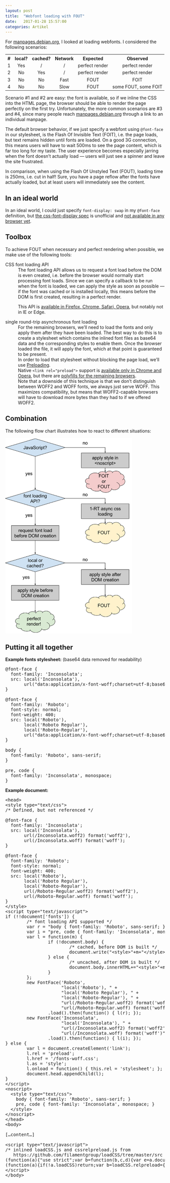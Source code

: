 ```yaml
---
layout: post
title:  "Webfont loading with FOUT"
date:   2017-01-28 15:57:00
categories: Artikel
---
```

<p>
For <a href="https://manpages.debian.org">manpages.debian.org</a>, I looked at loading webfonts. I considered the following scenarios:
</p>

<table width="100%" style="margin-bottom: 1em">

<tr>
<th style="text-align: center">#</th>
<th style="text-align: center">local?</th>
<th style="text-align: center">cached?</th>
<th style="text-align: center">Network</th>
<th style="text-align: center">Expected</th>
<th style="text-align: center">Observed</th>
</tr>

<tr style="text-align: center">
<td>1</td>
<td>Yes</td>
<td>/</td>
<td>/</td>
<td>perfect render</td>
<td>perfect render</td>
</tr>

<tr style="text-align: center">
<td>2</td>
<td>No</td>
<td>Yes</td>
<td>/</td>
<td>perfect render</td>
<td>perfect render</td>
</tr>

<tr style="text-align: center">
<td>3</td>
<td>No</td>
<td>No</td>
<td>Fast</td>
<td>FOUT</td>
<td>FOIT</td>
</tr>

<tr style="text-align: center">
<td>4</td>
<td>No</td>
<td>No</td>
<td>Slow</td>
<td>FOUT</td>
<td>some FOUT, some FOIT</td>
</tr>

</table>

<p>
Scenario #1 and #2 are easy: the font is available, so if we inline the CSS into the HTML page, the browser should be able to render the page perfectly on the first try. Unfortunately, the more common scenarios are #3 and #4, since many people reach <a href="https://manpages.debian.org">manpages.debian.org</a> through a link to an individual manpage.
</p>

<p>
The default browser behavior, if we just specify a webfont using <code>@font-face</code> in our stylesheet, is the Flash Of Invisible Text (FOIT), i.e. the page loads, but text remains hidden until fonts are loaded. On a good 3G connection, this means users will have to wait 500ms to see the page content, which is far too long for my taste. The user experience becomes especially jarring when the font doesn’t actually load — users will just see a spinner and leave the site frustrated.
</p>

<p>
In comparison, when using the Flash Of Unstyled Text (FOUT), loading time is 250ms, i.e. cut in half! Sure, you have a page reflow after the fonts have actually loaded, but at least users will immediately see the content.
</p>

<h2>In an ideal world</h2>

<p>
In an ideal world, I could just specify <code>font-display: swap</code> in my <code>@font-face</code> definition, but <a href="https://tabatkins.github.io/specs/css-font-display/">the css-font-display spec</a> is unofficial and <a href="http://caniuse.com/#feat=css-font-rendering-controls">not available in any browser yet</a>.
</p>

<h2>Toolbox</h2>

<p>
To achieve FOUT when necessary and perfect rendering when possible, we make use of the following tools:
</p>

<dl>
<dt>
CSS font loading API
</dt>
<dd style="margin-bottom: 1em">
The font loading API allows us to request a font load before the DOM is even created, i.e. before the browser would normally start processing font loads. Since we can specify a callback to be run when the font is loaded, we can apply the style as soon as possible — if the font was cached or is installed locally, this means before the DOM is first created, resulting in a perfect render.<br>

This API is <a href="http://caniuse.com/#feat=font-loading">available in Firefox, Chrome, Safari, Opera</a>, but notably not in IE or Edge.
</dd>

<dt>
single round-trip asynchronous font loading
</dt>
<dd>
For the remaining browsers, we’ll need to load the fonts and only apply them after they have been loaded. The best way to do this is to create a stylesheet which contains the inlined font files as base64 data and the corresponding styles to enable them. Once the browser loaded the file, it will apply the font, which at that point is guaranteed to be present.<br>
In order to load that stylesheet without blocking the page load, we’ll use <a href="https://w3c.github.io/preload/">Preloading</a>.<br>
Native <code>&lt;link rel="preload"&gt;</code> support is <a href="http://caniuse.com/#feat=link-rel-preload">available only in Chrome and Opera</a>, but there are <a href="https://github.com/filamentgroup/loadCSS">polyfills for the remaining browsers</a>.<br>
Note that a downside of this technique is that we don’t distinguish between WOFF2 and WOFF fonts, we always just serve WOFF. This maximizes compatibility, but means that WOFF2-capable browsers will have to download more bytes than they had to if we offered WOFF2.
</dd>

</dl>

<h2>Combination</h2>

<p>
The following flow chart illustrates how to react to different situations:
</p>

<img src="/Bilder/font_loading.svg" width="400">

<h2>Putting it all together</h2>

<strong>Example fonts stylesheet:</strong> (base64 data removed for readability)
<pre>
@font-face {
  font-family: 'Inconsolata';
  src: local('Inconsolata'),
       url("data:application/x-font-woff;charset=utf-8;base64,[…]") format("woff");
}

@font-face {
  font-family: 'Roboto';
  font-style: normal;
  font-weight: 400;
  src: local('Roboto'),
       local('Roboto Regular'),
       local('Roboto-Regular'),
       url("data:application/x-font-woff;charset=utf-8;base64,[…]") format("woff");
}

body {
  font-family: 'Roboto', sans-serif;
}

pre, code {
  font-family: 'Inconsolata', monospace;
}
</pre>

<strong>Example document:</strong>
<pre>
&lt;head&gt;
&lt;style type="text/css"&gt;
/* Defined, but not referenced */

@font-face {
  font-family: 'Inconsolata';
  src: local('Inconsolata'),
       url(/Inconsolata.woff2) format('woff2'),
       url(/Inconsolata.woff) format('woff');
}   

@font-face {
  font-family: 'Roboto';
  font-style: normal;
  font-weight: 400;
  src: local('Roboto'),
       local('Roboto Regular'),
       local('Roboto-Regular'),
       url(/Roboto-Regular.woff2) format('woff2'),
       url(/Roboto-Regular.woff) format('woff');
}   
&lt;/style&gt;
&lt;script type="text/javascript"&gt;
if (!!document['fonts']) {
        /* font loading API supported */
        var r = "body { font-family: 'Roboto', sans-serif; }";
        var i = "pre, code { font-family: 'Inconsolata', monospace; }";
        var l = function(m) {
                if (!document.body) {
                        /* cached, before DOM is built */
                        document.write("&lt;style&gt;"+m+"&lt;/style&gt;");
                } else {
                        /* uncached, after DOM is built */
                        document.body.innerHTML+="&lt;style&gt;"+m+"&lt;/style&gt;";
                }
        };
        new FontFace('Roboto',
                     "local('Roboto'), " +
                     "local('Roboto Regular'), " +
                     "local('Roboto-Regular'), " +
                     "url(/Roboto-Regular.woff2) format('woff2'), " +
                     "url(/Roboto-Regular.woff) format('woff')")
                .load().then(function() { l(r); });
        new FontFace('Inconsolata',
                     "local('Inconsolata'), " +
                     "url(/Inconsolata.woff2) format('woff2'), " +
                     "url(/Inconsolata.woff) format('woff')")
                .load().then(function() { l(i); });
} else {
        var l = document.createElement('link');
        l.rel = 'preload';
        l.href = '/fonts-woff.css';
        l.as = 'style';
        l.onload = function() { this.rel = 'stylesheet'; };
        document.head.appendChild(l);
}
&lt;/script&gt;
&lt;noscript&gt;
  &lt;style type="text/css"&gt;
    body { font-family: 'Roboto', sans-serif; }
    pre, code { font-family: 'Inconsolata', monospace; }
  &lt;/style&gt;
&lt;/noscript&gt;
&lt;/head&gt;
&lt;body&gt;

[…content…]

&lt;script type="text/javascript"&gt;
/* inlined loadCSS.js and cssrelpreload.js from
   https://github.com/filamentgroup/loadCSS/tree/master/src */
(function(a){"use strict";var b=function(b,c,d){var e=a.document;var f=e.createElement("link");var g;if(c)g=c;else{var h=(e.body||e.getElementsByTagName("head")[0]).childNodes;g=h[h.length-1];}var i=e.styleSheets;f.rel="stylesheet";f.href=b;f.media="only x";function j(a){if(e.body)return a();setTimeout(function(){j(a);});}j(function(){g.parentNode.insertBefore(f,(c?g:g.nextSibling));});var k=function(a){var b=f.href;var c=i.length;while(c--)if(i[c].href===b)return a();setTimeout(function(){k(a);});};function l(){if(f.addEventListener)f.removeEventListener("load",l);f.media=d||"all";}if(f.addEventListener)f.addEventListener("load",l);f.onloadcssdefined=k;k(l);return f;};if(typeof exports!=="undefined")exports.loadCSS=b;else a.loadCSS=b;}(typeof global!=="undefined"?global:this));
(function(a){if(!a.loadCSS)return;var b=loadCSS.relpreload={};b.support=function(){try{return a.document.createElement("link").relList.supports("preload");}catch(b){return false;}};b.poly=function(){var b=a.document.getElementsByTagName("link");for(var c=0;c&lt;b.length;c++){var d=b[c];if(d.rel==="preload"&&d.getAttribute("as")==="style"){a.loadCSS(d.href,d);d.rel=null;}}};if(!b.support()){b.poly();var c=a.setInterval(b.poly,300);if(a.addEventListener)a.addEventListener("load",function(){a.clearInterval(c);});if(a.attachEvent)a.attachEvent("onload",function(){a.clearInterval(c);});}}(this));
&lt;/script&gt;
&lt;/body&gt;

</pre>
